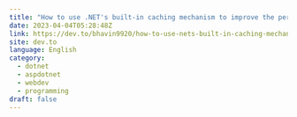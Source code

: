 ```yaml
---
title: "How to use .NET's built-in caching mechanism to improve the performance of your web applications"
date: 2023-04-04T05:28:48Z
link: https://dev.to/bhavin9920/how-to-use-nets-built-in-caching-mechanism-to-improve-the-performance-of-your-web-applications-55o?utm_medium=RSS&utm_source=news.12bit.vn
site: dev.to
language: English
category:
  - dotnet
  - aspdotnet
  - webdev
  - programming
draft: false
---
```

